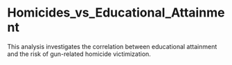 # Homicides_vs_Educational_Attainment
This analysis investigates the correlation between educational attainment and the risk of gun-related homicide victimization.